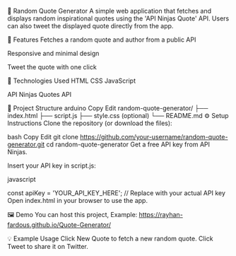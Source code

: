 📝 Random Quote Generator
A simple web application that fetches and displays random inspirational quotes using the 'API Ninjas Quote' API. Users can also tweet the displayed quote directly from the app.

🚀 Features
Fetches a random quote and author from a public API

Responsive and minimal design

Tweet the quote with one click

🔧 Technologies Used
HTML
CSS
JavaScript

API Ninjas Quotes API

📂 Project Structure
arduino
Copy
Edit
random-quote-generator/
├── index.html
├── script.js
├── style.css (optional)
└── README.md
⚙️ Setup Instructions
Clone the repository (or download the files):

bash
Copy
Edit
git clone https://github.com/your-username/random-quote-generator.git
cd random-quote-generator
Get a free API key from API Ninjas.

Insert your API key in script.js:

javascript

const apiKey = 'YOUR_API_KEY_HERE'; // Replace with your actual API key
Open index.html in your browser to use the app.

🖼️ Demo
You can host this project,
Example: https://rayhan-fardous.github.io/Quote-Generator/

💡 Example Usage
Click New Quote to fetch a new random quote.
Click Tweet to share it on Twitter.

